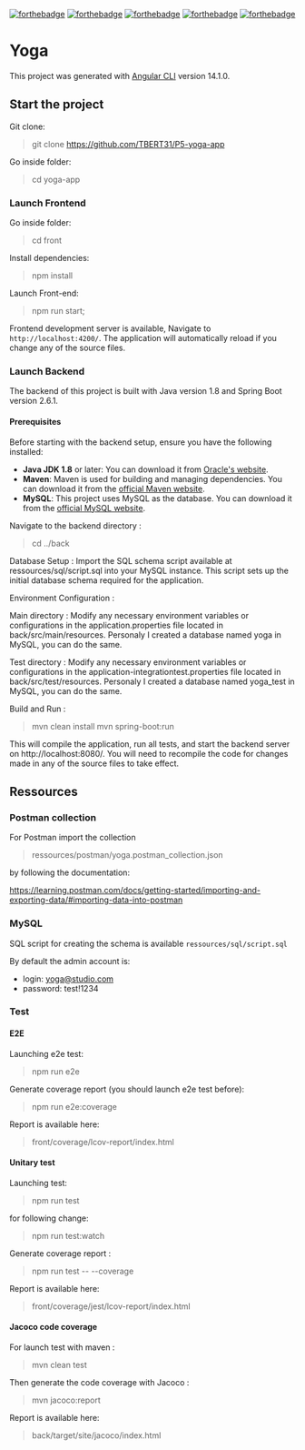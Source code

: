 [![forthebadge](https://forthebadge.com/images/badges/cc-0.svg)](https://forthebadge.com)
[![forthebadge](https://forthebadge.com/images/badges/made-with-javascript.svg)](https://forthebadge.com)
[![forthebadge](https://forthebadge.com/images/badges/uses-css.svg)](https://forthebadge.com)
[![forthebadge](https://forthebadge.com/images/badges/made-with-java.svg)](https://forthebadge.com)
[![forthebadge](https://forthebadge.com/images/badges/built-with-love.svg)](https://forthebadge.com)


# Yoga

This project was generated with [Angular CLI](https://github.com/angular/angular-cli) version 14.1.0.

## Start the project

Git clone:

> git clone https://github.com/TBERT31/P5-yoga-app

Go inside folder:

> cd yoga-app

### Launch Frontend

Go inside folder:

> cd front

Install dependencies:

> npm install

Launch Front-end:

> npm run start;

Frontend development server is available, Navigate to `http://localhost:4200/`. 
The application will automatically reload if you change any of the source files.

### Launch Backend

The backend of this project is built with Java version 1.8 and Spring Boot version 2.6.1.

#### Prerequisites

Before starting with the backend setup, ensure you have the following installed:

- **Java JDK 1.8** or later: You can download it from [Oracle's website](https://www.oracle.com/java/technologies/javase/javase8-archive-downloads.html).
- **Maven**: Maven is used for building and managing dependencies. You can download it from the [official Maven website](https://maven.apache.org/download.cgi).
- **MySQL**: This project uses MySQL as the database. You can download it from the [official MySQL website](https://dev.mysql.com/downloads/installer/).

Navigate to the backend directory :
> cd ../back

Database Setup : 
Import the SQL schema script available at ressources/sql/script.sql into your MySQL instance. This script sets up the initial database schema required for the application. 

Environment Configuration : 

Main directory :
Modify any necessary environment variables or configurations in the application.properties file located in back/src/main/resources.
Personaly I created a database named yoga in MySQL, you can do the same.

Test directory :
Modify any necessary environment variables or configurations in the application-integrationtest.properties file located in back/src/test/resources.
Personaly I created a database named yoga_test in MySQL, you can do the same.

Build and Run : 

> mvn clean install
> mvn spring-boot:run

This will compile the application, run all tests, and start the backend server on http://localhost:8080/.
You will need to recompile the code for changes made in any of the source files to take effect.

## Ressources

### Postman collection

For Postman import the collection

> ressources/postman/yoga.postman_collection.json 

by following the documentation: 

https://learning.postman.com/docs/getting-started/importing-and-exporting-data/#importing-data-into-postman


### MySQL

SQL script for creating the schema is available `ressources/sql/script.sql`

By default the admin account is:
- login: yoga@studio.com
- password: test!1234


### Test

#### E2E

Launching e2e test:

> npm run e2e

Generate coverage report (you should launch e2e test before):

> npm run e2e:coverage

Report is available here:

> front/coverage/lcov-report/index.html

#### Unitary test

Launching test:

> npm run test

for following change:

> npm run test:watch

Generate coverage report :

> npm run test -- --coverage

Report is available here:

> front/coverage/jest/lcov-report/index.html

#### Jacoco code coverage


For launch test with maven :

> mvn clean test

Then generate the code coverage with Jacoco :

> mvn jacoco:report

Report is available here:

> back/target/site/jacoco/index.html
